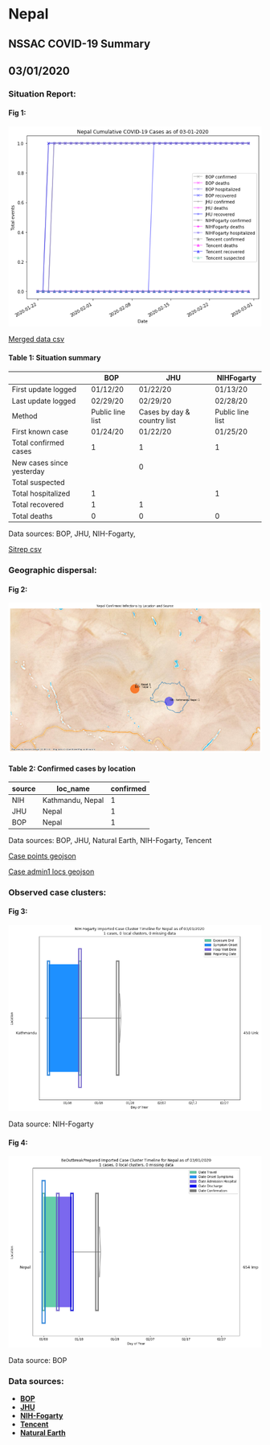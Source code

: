 # Nepal
## NSSAC COVID-19 Summary
## 03/01/2020



### Situation Report:
#### Fig 1:
![Nepal cases](../merged_histories/Nepal_merged_histories.png)

[Merged data csv](https://github.com/SchlittDataSci/SchlittDataSci.github.io/blob/master/data/tables/Nepal_merged_daily.csv)

#### Table 1: Situation summary


|                           | BOP              | JHU                         | NIHFogarty       |
|---------------------------|------------------|-----------------------------|------------------|
| First update logged       | 01/12/20         | 01/22/20                    | 01/13/20         |
| Last update logged        | 02/29/20         | 02/29/20                    | 02/28/20         |
| Method                    | Public line list | Cases by day & country list | Public line list |
| First known case          | 01/24/20         | 01/22/20                    | 01/25/20         |
| Total confirmed cases     | 1                | 1                           | 1                |
| New cases since yesterday |                  | 0                           |                  |
| Total suspected           |                  |                             |                  |
| Total hospitalized        | 1                |                             | 1                |
| Total recovered           | 1                | 1                           |                  |
| Total deaths              | 0                | 0                           | 0                |

Data sources: BOP, JHU, NIH-Fogarty, 


[Sitrep csv](https://github.com/SchlittDataSci/SchlittDataSci.github.io/blob/master/data/tables/Nepal_sitrep.csv)

### Geographic dispersal:
#### Fig 2:
![Nepal mapped](../case_locs/Nepal_case_locs.png)

#### Table 2: Confirmed cases by location


| source   | loc_name         |   confirmed |
|----------|------------------|-------------|
| NIH      | Kathmandu, Nepal |           1 |
| JHU      | Nepal            |           1 |
| BOP      | Nepal            |           1 |

Data sources: BOP, JHU, Natural Earth, NIH-Fogarty, Tencent


[Case points geojson](https://github.com/SchlittDataSci/SchlittDataSci.github.io/blob/master/data/shapes/Nepal_case_locs.geojson)

[Case admin1 locs geojson](https://github.com/SchlittDataSci/SchlittDataSci.github.io/blob/master/data/shapes/Nepal_admin1_locs.geojson)

### Observed case clusters:
#### Fig 3:
![Nepal cases](../cluster_analysis/Nepal_imported_cases_NIHFogarty.png)



Data source: NIH-Fogarty


#### Fig 4:
![Nepal cases](../cluster_analysis/Nepal_imported_cases_BOP.png)



Data source: BOP


### Data sources:
* **[BOP](https://github.com/beoutbreakprepared/nCoV2019)**
* **[JHU](https://github.com/CSSEGISandData/COVID-19)** 
* **[NIH-Fogarty](https://docs.google.com/spreadsheets/d/1jS24DjSPVWa4iuxuD4OAXrE3QeI8c9BC1hSlqr-NMiU/edit#gid=1187587451)** 
* **[Tencent](https://news.qq.com/zt2020/page/feiyan.htm)**
* **[Natural Earth](https://www.naturalearthdata.com/forums/forum/natural-earth-map-data/cultural-vectors/admin-1-states-provinces-and-their-boundaries/)**

<!-- Global site tag (gtag.js) - Google Analytics -->
<script async src="https://www.googletagmanager.com/gtag/js?id=UA-158816269-1"></script>
<script>
  window.dataLayer = window.dataLayer || [];
  function gtag(){dataLayer.push(arguments);}
  gtag('js', new Date());

  gtag('config', 'UA-158816269-1');
</script>